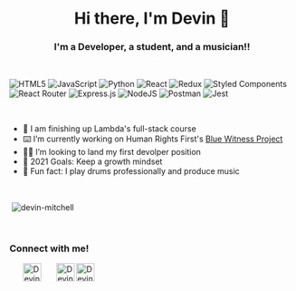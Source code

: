 <h1 align='center'>Hi there, I'm Devin 👋</h1>

<h3 align='center'>I'm a Developer, a student, and a musician!!</h3>

<br />

![HTML5](https://img.shields.io/badge/html5-%23E34F26.svg?style=for-the-badge&logo=html5&logoColor=white)
![JavaScript](https://img.shields.io/badge/javascript-%23323330.svg?style=for-the-badge&logo=javascript&logoColor=%23F7DF1E)
![Python](https://img.shields.io/badge/python-3670A0?style=for-the-badge&logo=python&logoColor=ffdd54)
![React](https://img.shields.io/badge/react-%2320232a.svg?style=for-the-badge&logo=react&logoColor=%2361DAFB)
![Redux](https://img.shields.io/badge/redux-%23593d88.svg?style=for-the-badge&logo=redux&logoColor=white)
![Styled Components](https://img.shields.io/badge/styled--components-DB7093?style=for-the-badge&logo=styled-components&logoColor=white)
![React Router](https://img.shields.io/badge/React_Router-CA4245?style=for-the-badge&logo=react-router&logoColor=white)
![Express.js](https://img.shields.io/badge/express.js-%23404d59.svg?style=for-the-badge&logo=express&logoColor=%2361DAFB)
![NodeJS](https://img.shields.io/badge/node.js-%2343853D.svg?style=for-the-badge&logo=node.js&logoColor=white)
![Postman](https://img.shields.io/badge/Postman-FF6C37?style=for-the-badge&logo=postman&logoColor=red)
![Jest](https://img.shields.io/badge/-jest-%23C21325?style=for-the-badge&logo=jest&logoColor=white)

<br />

- 🦙 I am finishing up Lambda's full-stack course
- ⌨️ I’m currently working on Human Rights First's [Blue Witness Project](https://github.com/Lambda-School-Labs/human-rights-first-police-fe-a)
- 👨‍💻 I’m looking to land my first devolper position
- 🥅 2021 Goals: Keep a growth mindset
- 🥁 Fun fact: I play drums professionally and produce music 

<br />

<p>&nbsp;<img align="center" src="https://github-readme-stats.vercel.app/api?username=devin-mitchell&show_icons=true&locale=en&theme=dracula&count_private=true&hide=stars" alt="devin-mitchell" /></p>

<br />

### Connect with me!

[<img align="left" style="margin-left: 1.5rem" alt="Devin | Twitter" width="32px" src="https://raw.githubusercontent.com/rahuldkjain/github-profile-readme-generator/e0c08558d85cb4365c3a865fde306916e58c542e/src/images/icons/Social/twitter.svg"/>][twitter]
[<img align="left" style="margin-left: 1.5rem" alt="Devin | LinkedIn" width="32px" src="https://raw.githubusercontent.com/rahuldkjain/github-profile-readme-generator/e0c08558d85cb4365c3a865fde306916e58c542e/src/images/icons/Social/linked-in-alt.svg" />][linkedin]
[<img align="left" style="margin-right: 1.5rem" alt="Devin | Instagram" width="32px" src="https://raw.githubusercontent.com/rahuldkjain/github-profile-readme-generator/e0c08558d85cb4365c3a865fde306916e58c542e/src/images/icons/Social/instagram.svg" />][instagram]



[linkedin]: https://www.linkedin.com/in/devin-mitchell100
[twitter]: https://twitter.com/DevDevin11
[instagram]: https://www.instagram.com/ivouriesdvn
